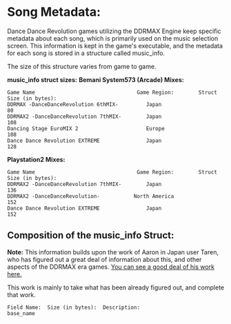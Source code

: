 # Song Metadata:
Dance Dance Revolution games utilizing the DDRMAX Engine keep specific metadata about each song, which is primarily used on the music selection screen.  This information is kept in the game's executable, and the metadata for each song is stored in a structure called music\_info.  

The size of this structure varies from game to game.

**music\_info struct sizes:**
**Bemani System573 (Arcade) Mixes:**
```
Game Name                                 Game Region:        Struct Size (in bytes):
DDRMAX -DanceDanceRevolution 6thMIX-         Japan                     80
DDRMAX2 -DanceDanceRevolution 7thMIX-        Japan                    108
Dancing Stage EuroMIX 2                      Europe                   108
Dance Dance Revolution EXTREME               Japan                    128
```
**Playstation2 Mixes:**
```
Game Name                                 Game Region:        Struct Size (in bytes):
DDRMAX2 -DanceDanceRevolution 7thMIX-        Japan                    136
DDRMAX2 -DanceDanceRevolution-           North America                152
Dance Dance Revolution EXTREME               Japan                    152
```

## Composition of the music\_info Struct:
**Note:** This information builds upon the work of Aaron in Japan user Taren, who has figured out a great deal of information about this, and other aspects of the DDRMAX era games. [You can see a good deal of his work here.](http://aaronin.jp/boards/viewtopic.php?t=10509&highlight=iso)

This work is mainly to take what has been already figured out, and complete that work.

```
Field Name:  Size (in bytes):  Description:
base_name

```
